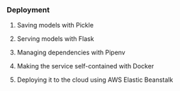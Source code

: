 ### Deployment
1. Saving models with Pickle

2. Serving models with Flask

3. Managing dependencies with Pipenv

4. Making the service self-contained with Docker

5. Deploying it to the cloud using AWS Elastic Beanstalk